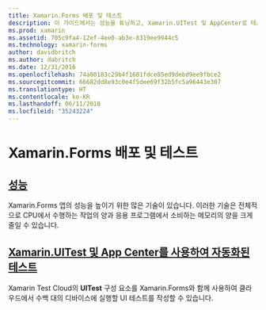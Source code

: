 ```yaml
---
title: Xamarin.Forms 배포 및 테스트
description: 이 가이드에서는 성능을 튜닝하고, Xamarin.UITest 및 AppCenter로 테스트를 자동화하여 Xamarin.Forms 응용 프로그램을 안정화하는 방법을 검사합니다.
ms.prod: xamarin
ms.assetid: 705c9fa4-12ef-4ee0-ab3e-8319ee9944c5
ms.technology: xamarin-forms
author: davidbritch
ms.author: dabritch
ms.date: 12/31/2016
ms.openlocfilehash: 74a80183c29b4f1681fdce85ed9debd9ee9fbce2
ms.sourcegitcommit: 66682dd8e93c0e4f5dee69f32b5fc5a96443e307
ms.translationtype: HT
ms.contentlocale: ko-KR
ms.lasthandoff: 06/11/2018
ms.locfileid: "35243224"
---
```

# <a name="xamarinforms-deployment-and-testing"></a>Xamarin.Forms 배포 및 테스트

## <a name="performanceperformancemd"></a>[성능](performance.md)

Xamarin.Forms 앱의 성능을 높이기 위한 많은 기술이 있습니다. 이러한 기술은 전체적으로 CPU에서 수행하는 작업의 양과 응용 프로그램에서 소비하는 메모리의 양을 크게 줄일 수 있습니다.

## <a name="automated-testing-with-xamarinuitest-and-app-centeruitest-and-test-cloudmd"></a>[Xamarin.UITest 및 App Center를 사용하여 자동화된 테스트](uitest-and-test-cloud.md)

Xamarin Test Cloud의 **UITest** 구성 요소를 Xamarin.Forms와 함께 사용하여 클라우드에서 수백 대의 디바이스에 실행할 UI 테스트를 작성할 수 있습니다.
